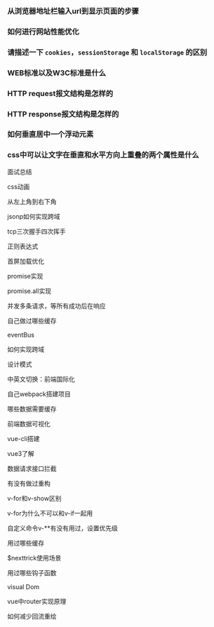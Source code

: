### 从浏览器地址栏输入url到显示页面的步骤

### 如何进行网站性能优化

### 请描述一下 `cookies`，`sessionStorage` 和 `localStorage` 的区别

### WEB标准以及W3C标准是什么

### HTTP request报文结构是怎样的

### HTTP response报文结构是怎样的

### 如何垂直居中一个浮动元素

### css中可以让文字在垂直和水平方向上重叠的两个属性是什么

面试总结

css动画

从左上角到右下角

jsonp如何实现跨域

tcp三次握手四次挥手

正则表达式

首屏加载优化

promise实现

promise.all实现

并发多条请求，等所有成功后在响应

自己做过哪些缓存

eventBus

如何实现跨域

设计模式

中英文切换：前端国际化

自己webpack搭建项目

哪些数据需要缓存

前端数据可视化

vue-cli搭建

vue3了解

数据请求接口拦截

有没有做过重构

v-for和v-show区别

v-for为什么不可以和v-if一起用

自定义命令v-**有没有用过，设置优先级

用过哪些缓存

$nexttrick使用场景

用过哪些钩子函数

visual Dom

vue中router实现原理

如何减少回流重绘